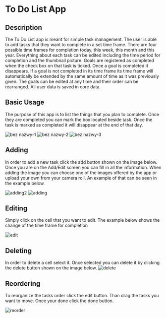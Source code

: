 # To Do List App

## Description

The To Do List app is meant for simple task management. The user is able to add tasks that they want to complete in a set time frame. There are four possible time frames for completion today, this week, this month and this year. Everything about each task can be edited including the time period for completion and the thumbnail picture. Goals are registered as completed when the check box on that task is ticked. Once a goal is completed it disappears. If a goal is not completed in its time frame its time frame will automatically be extended by the same amount of time as it was previously given. The goals can be edited at any time and their order can be rearranged. All user data is saved in core data.

## Basic Usage

The purpose of this app is to list the things that you plan to complete. Once they are completed you can mark the box located beside task. Once the task is marked as completed it will disappear at the end of that day.

![bez nazwy-1](https://user-images.githubusercontent.com/24882037/29999438-ab589c34-9016-11e7-9092-52d74485d91a.jpg)
![bez nazwy-2](https://user-images.githubusercontent.com/24882037/29999437-ab588a50-9016-11e7-95bd-3095ab3ab8bb.jpg)
![bez nazwy-3](https://user-images.githubusercontent.com/24882037/29999441-ab64881e-9016-11e7-9ad2-0c0873ee6371.jpg)

## Adding

In order to add a new task click the add button shown on the image below. Once you are on the Add/Edit screen you can fill in all the information. When adding the image you can choose one of the images offered by the app or upload your own from your camera roll. An example of that can be seen in the example below.

![adding2](https://user-images.githubusercontent.com/24882037/33634569-9d2e366c-d9e2-11e7-98fb-a69c18cc27dc.gif)
![adding](https://user-images.githubusercontent.com/24882037/33634571-9ef4982e-d9e2-11e7-87af-546980d9eb60.gif)

## Editing

Simply click on the cell that you want to edit. The example below shows the change of the time frame for completion

![edit](https://user-images.githubusercontent.com/24882037/33634568-9ba7e6e4-d9e2-11e7-964d-7556b9aa765c.gif)

## Deleting
In order to delete a cell select it. Once selected you can delete it by clicking the delete button shown on the image below.
![delete](https://user-images.githubusercontent.com/24882037/33634592-b655009e-d9e2-11e7-9cb1-a3fdebeae6bb.gif)

## Reordering

To reorganize the tasks order click the edit button. Than drag the tasks you want to move. Once your done click the done button.

![reorder](https://user-images.githubusercontent.com/24882037/33634609-c2eaafac-d9e2-11e7-9a2d-4ac6d5cb76b7.gif)


















